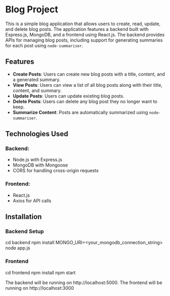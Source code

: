 # Blog Project

This is a simple blog application that allows users to create, read, update, and delete blog posts. The application features a backend built with Express.js, MongoDB, and a frontend using React.js. The backend provides APIs for managing blog posts, including support for generating summaries for each post using `node-summariser`.

## Features
- **Create Posts**: Users can create new blog posts with a title, content, and a generated summary.
- **View Posts**: Users can view a list of all blog posts along with their title, content, and summary.
- **Update Posts**: Users can update existing blog posts.
- **Delete Posts**: Users can delete any blog post they no longer want to keep.
- **Summarize Content**: Posts are automatically summarized using `node-summariser`.

## Technologies Used

### Backend:
- Node.js with Express.js
- MongoDB with Mongoose
- CORS for handling cross-origin requests

### Frontend:
- React.js
- Axios for API calls

## Installation

### Backend Setup
cd backend
npm install
MONGO_URI=<your_mongodb_connection_string>
node app.js

### Frontend
cd frontend
npm install
npm start

The backend will be running on http://localhost:5000.
The frontend will be running on http://localhost:3000

